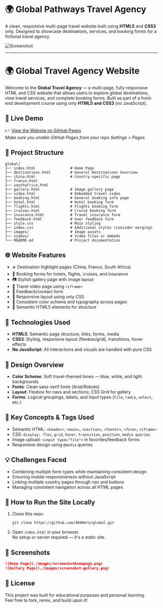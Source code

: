 # 🌍 Global Pathways Travel Agency

A clean, responsive multi-page travel website built using **HTML5** and **CSS3** only. Designed to showcase destinations, services, and booking forms for a fictional travel agency.

![Screenshot](./images/screenshothomepage.png) 

---

# 🌍 Global Travel Agency Website

Welcome to the **Global Travel Agency** — a multi-page, fully responsive HTML and CSS website that allows users to explore global destinations, view travel services, and complete booking forms. Built as part of a front-end development course using only **HTML5 and CSS3** (no JavaScript).

## 🔗 Live Demo

👉 [View the Website on GitHub Pages](https://404Hero.github.io/global/)  
*Make sure you enable GitHub Pages from your repo Settings > Pages*

## 📁 Project Structure

```plaintext
global/
├── index.html                # Home Page
├── destinations.html         # General Destinations Overview
├── china.html                # Country-specific page
├── france.html
├── southafrica.html
├── gallery.html              # Image gallery page
├── video.html                # Embedded travel video
├── booking.html              # General booking info page
├── hotel.html                # Hotel booking form
├── flights.html              # Flights booking form
├── cruises.html              # Cruise booking form
├── insurance.html            # Travel insurance form
├── feedback.html             # User feedback form
├── style.css                 # Main styling
├── index.css                 # Additional styles (consider merging)
├── images/                   # Image assets
├── videos/                   # Video files or embeds
└── README.md                 # Project documentation
```

## 🌐 Website Features

- ✈️ Destination highlight pages (China, France, South Africa)
- 🏨 Booking forms for hotels, flights, cruises, and insurance
- 📷 Stylish gallery page with image layout
- 🎥 Travel video page using `<iframe>`
- 📩 Feedback/contact form
- 📱 Responsive layout using only CSS
- 🎨 Consistent color scheme and typography across pages
- 📂 Semantic HTML5 elements for structure

## 🧪 Technologies Used

- **HTML5**: Semantic page structure, links, forms, media
- **CSS3**: Styling, responsive layout (flexbox/grid), transitions, hover effects
- **No JavaScript**: All interactions and visuals are handled with pure CSS

## 🎨 Design Overview

- **Color Scheme**: Soft travel-themed tones — blue, white, and light backgrounds
- **Fonts**: Clean sans-serif fonts (Arial/Roboto)
- **Layout**: Flexbox for navs and sections; CSS Grid for gallery
- **Forms**: Logical groupings, labels, and input types (`file`, `radio`, `select`, etc.)

## 🧠 Key Concepts & Tags Used

- Semantic HTML: `<header>`, `<main>`, `<section>`, `<footer>`, `<form>`, `<iframe>`
- CSS: `display: flex`, `grid`, `hover`, `transition`, `position`, `media queries`
- Image upload: `<input type="file">` in favorites/feedback forms
- Responsive design using `@media` queries

## 💡 Challenges Faced

- Combining multiple form types while maintaining consistent design
- Ensuring mobile responsiveness without JavaScript
- Linking multiple country pages through nav and buttons
- Managing consistent navigation across all HTML pages

## 🚀 How to Run the Site Locally

1. Clone this repo:
   ```bash
   git clone https://github.com/404Hero/global.git
   ```
2. Open `index.html` in your browser.  
   No setup or server required — it's a static site.

## 📸 Screenshots


```markdown
![Home Page](./images/screenshothomepage.png)
![Gallery Page](./images/screenshot-gallery.png)
```

## 📜 License

This project was built for educational purposes and personal learning.  
Feel free to fork, remix, and build upon it!
